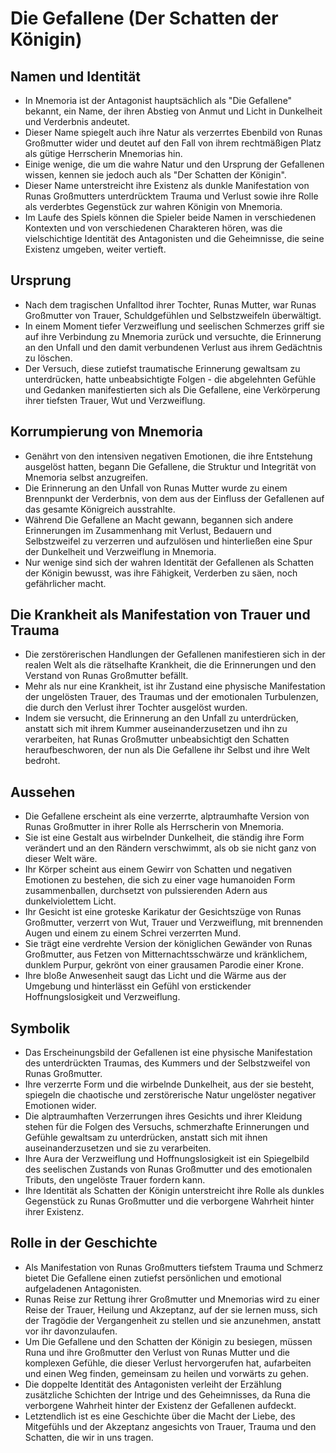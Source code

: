 # Die Gefallene (Der Schatten der Königin)

## Namen und Identität
- In Mnemoria ist der Antagonist hauptsächlich als "Die Gefallene" bekannt, ein Name, der ihren Abstieg von Anmut und Licht in Dunkelheit und Verderbnis andeutet.
- Dieser Name spiegelt auch ihre Natur als verzerrtes Ebenbild von Runas Großmutter wider und deutet auf den Fall von ihrem rechtmäßigen Platz als gütige Herrscherin Mnemorias hin.
- Einige wenige, die um die wahre Natur und den Ursprung der Gefallenen wissen, kennen sie jedoch auch als "Der Schatten der Königin".
- Dieser Name unterstreicht ihre Existenz als dunkle Manifestation von Runas Großmutters unterdrücktem Trauma und Verlust sowie ihre Rolle als verderbtes Gegenstück zur wahren Königin von Mnemoria.
- Im Laufe des Spiels können die Spieler beide Namen in verschiedenen Kontexten und von verschiedenen Charakteren hören, was die vielschichtige Identität des Antagonisten und die Geheimnisse, die seine Existenz umgeben, weiter vertieft.

## Ursprung
- Nach dem tragischen Unfalltod ihrer Tochter, Runas Mutter, war Runas Großmutter von Trauer, Schuldgefühlen und Selbstzweifeln überwältigt.
- In einem Moment tiefer Verzweiflung und seelischen Schmerzes griff sie auf ihre Verbindung zu Mnemoria zurück und versuchte, die Erinnerung an den Unfall und den damit verbundenen Verlust aus ihrem Gedächtnis zu löschen.
- Der Versuch, diese zutiefst traumatische Erinnerung gewaltsam zu unterdrücken, hatte unbeabsichtigte Folgen - die abgelehnten Gefühle und Gedanken manifestierten sich als Die Gefallene, eine Verkörperung ihrer tiefsten Trauer, Wut und Verzweiflung.

## Korrumpierung von Mnemoria
- Genährt von den intensiven negativen Emotionen, die ihre Entstehung ausgelöst hatten, begann Die Gefallene, die Struktur und Integrität von Mnemoria selbst anzugreifen.
- Die Erinnerung an den Unfall von Runas Mutter wurde zu einem Brennpunkt der Verderbnis, von dem aus der Einfluss der Gefallenen auf das gesamte Königreich ausstrahlte.
- Während Die Gefallene an Macht gewann, begannen sich andere Erinnerungen im Zusammenhang mit Verlust, Bedauern und Selbstzweifel zu verzerren und aufzulösen und hinterließen eine Spur der Dunkelheit und Verzweiflung in Mnemoria.
- Nur wenige sind sich der wahren Identität der Gefallenen als Schatten der Königin bewusst, was ihre Fähigkeit, Verderben zu säen, noch gefährlicher macht.

## Die Krankheit als Manifestation von Trauer und Trauma
- Die zerstörerischen Handlungen der Gefallenen manifestieren sich in der realen Welt als die rätselhafte Krankheit, die die Erinnerungen und den Verstand von Runas Großmutter befällt.
- Mehr als nur eine Krankheit, ist ihr Zustand eine physische Manifestation der ungelösten Trauer, des Traumas und der emotionalen Turbulenzen, die durch den Verlust ihrer Tochter ausgelöst wurden.
- Indem sie versucht, die Erinnerung an den Unfall zu unterdrücken, anstatt sich mit ihrem Kummer auseinanderzusetzen und ihn zu verarbeiten, hat Runas Großmutter unbeabsichtigt den Schatten heraufbeschworen, der nun als Die Gefallene ihr Selbst und ihre Welt bedroht.

## Aussehen
- Die Gefallene erscheint als eine verzerrte, alptraumhafte Version von Runas Großmutter in ihrer Rolle als Herrscherin von Mnemoria.
- Sie ist eine Gestalt aus wirbelnder Dunkelheit, die ständig ihre Form verändert und an den Rändern verschwimmt, als ob sie nicht ganz von dieser Welt wäre.
- Ihr Körper scheint aus einem Gewirr von Schatten und negativen Emotionen zu bestehen, die sich zu einer vage humanoiden Form zusammenballen, durchsetzt von pulssierenden Adern aus dunkelviolettem Licht.
- Ihr Gesicht ist eine groteske Karikatur der Gesichtszüge von Runas Großmutter, verzerrt von Wut, Trauer und Verzweiflung, mit brennenden Augen und einem zu einem Schrei verzerrten Mund.
- Sie trägt eine verdrehte Version der königlichen Gewänder von Runas Großmutter, aus Fetzen von Mitternachtsschwärze und kränklichem, dunklem Purpur, gekrönt von einer grausamen Parodie einer Krone.
- Ihre bloße Anwesenheit saugt das Licht und die Wärme aus der Umgebung und hinterlässt ein Gefühl von erstickender Hoffnungslosigkeit und Verzweiflung.

## Symbolik
- Das Erscheinungsbild der Gefallenen ist eine physische Manifestation des unterdrückten Traumas, des Kummers und der Selbstzweifel von Runas Großmutter.
- Ihre verzerrte Form und die wirbelnde Dunkelheit, aus der sie besteht, spiegeln die chaotische und zerstörerische Natur ungelöster negativer Emotionen wider.
- Die alptraumhaften Verzerrungen ihres Gesichts und ihrer Kleidung stehen für die Folgen des Versuchs, schmerzhafte Erinnerungen und Gefühle gewaltsam zu unterdrücken, anstatt sich mit ihnen auseinanderzusetzen und sie zu verarbeiten.
- Ihre Aura der Verzweiflung und Hoffnungslosigkeit ist ein Spiegelbild des seelischen Zustands von Runas Großmutter und des emotionalen Tributs, den ungelöste Trauer fordern kann.
- Ihre Identität als Schatten der Königin unterstreicht ihre Rolle als dunkles Gegenstück zu Runas Großmutter und die verborgene Wahrheit hinter ihrer Existenz.

## Rolle in der Geschichte
- Als Manifestation von Runas Großmutters tiefstem Trauma und Schmerz bietet Die Gefallene einen zutiefst persönlichen und emotional aufgeladenen Antagonisten.
- Runas Reise zur Rettung ihrer Großmutter und Mnemorias wird zu einer Reise der Trauer, Heilung und Akzeptanz, auf der sie lernen muss, sich der Tragödie der Vergangenheit zu stellen und sie anzunehmen, anstatt vor ihr davonzulaufen.
- Um Die Gefallene und den Schatten der Königin zu besiegen, müssen Runa und ihre Großmutter den Verlust von Runas Mutter und die komplexen Gefühle, die dieser Verlust hervorgerufen hat, aufarbeiten und einen Weg finden, gemeinsam zu heilen und vorwärts zu gehen.
- Die doppelte Identität des Antagonisten verleiht der Erzählung zusätzliche Schichten der Intrige und des Geheimnisses, da Runa die verborgene Wahrheit hinter der Existenz der Gefallenen aufdeckt.
- Letztendlich ist es eine Geschichte über die Macht der Liebe, des Mitgefühls und der Akzeptanz angesichts von Trauer, Trauma und den Schatten, die wir in uns tragen.